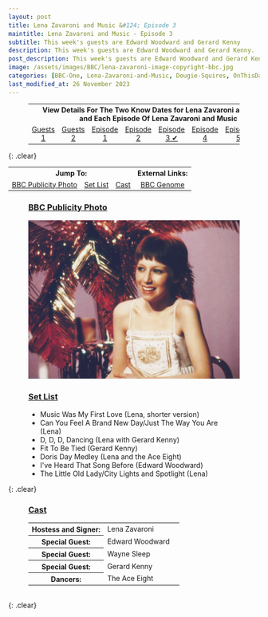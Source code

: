 ```yaml
---
layout: post
title: Lena Zavaroni and Music &#124; Episode 3
maintitle: Lena Zavaroni and Music - Episode 3
subtitle: This week's guests are Edward Woodward and Gerard Kenny
description: This week's guests are Edward Woodward and Gerard Kenny.
post_description: This week's guests are Edward Woodward and Gerard Kenny.
image: /assets/images/BBC/lena-zavaroni-image-copyright-bbc.jpg
categories: [BBC-One, Lena-Zavaroni-and-Music, Dougie-Squires, OnThisDay6June]
last_modified_at: 26 November 2023
---
```


<figure class="fig3">
<table style="text-align:center;">
<tr><th colspan="8">View Details For The Two Know Dates for Lena Zavaroni and Guests<br />and Each Episode Of Lena Zavaroni and Music</th></tr>
<tr><td style="width:12.5%;"><a href="/1979-04-01-lena-zavaroni-and-guests">Guests 1</a></td><td style="width:12.5%;"><a href="/1979-04-08-lena-zavaroni-and-guests/">Guests 2</a></td><td style="width:12.5%;"><a href="/1979-05-23-lena-zavaroni-and-music/">Episode 1</a></td><td style="width:12.5%;"><a href="/1979-05-30-lena-zavaroni-and-music/">Episode 2</a></td><td style="width:12.5%;"><a href="/1979-06-06-lena-zavaroni-and-music/">Episode 3 &#x2714;</a></td><td style="width:12.5%;"><a href="/1979-06-13-lena-zavaroni-and-music/">Episode 4</a></td><td style="width:12.5%;"><a href="/1979-06-20-lena-zavaroni-and-music/">Episode 5</a></td><td style="width:12.5%;"><a href="/1979-06-27-lena-zavaroni-and-music/">Episode 6</a></td></tr>
</table>
</figure>

{: .clear}

<table>
<tr align="center">
<th colspan="3">Jump To:</th>
<th>External Links:</th>
</tr>

<tr align="center">
<td><a href="#bbc-publicity-photo">BBC Publicity Photo</a></td>
<td><a href="#set-list">Set List</a></td>
<td><a href="#cast">Cast</a></td>
<td><a href="https://genome.ch.bbc.co.uk/schedules/bbcone/london/1979-06-06#at-19.00">BBC Genome</a></td>
</tr>
</table>

<figure class="fig1">
<figcaption>
<h3 id="bbc-publicity-photo"><a href="#bbc-publicity-photo">BBC Publicity Photo</a></h3>
</figcaption>
<a href="/assets/images/BBC/lena-zavaroni-image-copyright-bbc.jpg"><img src="/assets/images/BBC/lena-zavaroni-image-copyright-bbc.jpg" class="full-width zoom-in"></a>
</figure>

<figure class="fig2">
<figcaption>
<h3 id="set-list"><a href="#set-list">Set List</a></h3>
<ul>
<li>Music Was My First Love (Lena, shorter version)</li>
<li>Can You Feel A Brand New Day/Just The Way You Are (Lena)</li>
<li>D, D, D, Dancing (Lena with Gerard Kenny)</li>
<li>Fit To Be Tied (Gerard Kenny)</li>
<li>Doris Day Medley (Lena and the Ace Eight)</li>
<li>I've Heard That Song Before (Edward Woodward)</li>
<li>The Little Old Lady/City Lights and Spotlight (Lena)</li>
</ul>
</figcaption>
</figure>

{: .clear}

<figure class="fig3">
<h3 id="cast"><a href="#cast">Cast</a></h3>
<table>
<tr><th style="width:50%;">Hostess and Signer:</th><td style="width:50%;">Lena Zavaroni</td></tr>
<tr><th>Special Guest:</th><td>Edward Woodward</td></tr>
<tr><th>Special Guest:</th><td>Wayne Sleep</td></tr>
<tr><th>Special Guest:</th><td>Gerard Kenny</td></tr>
<tr><th>Dancers:</th><td>The Ace Eight</td></tr>
</table>
</figure>

<br />{: .clear}

